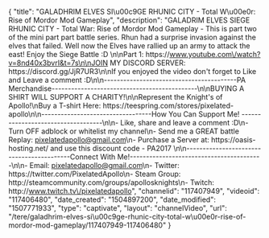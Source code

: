 {
    "title": "GALADHRIM ELVES SI\u00c9GE RHUNIC CITY - Total W\u00e0r: Rise of Mordor Mod Gameplay",
    "description": "GALADRIM ELVES SIEGE RHUNIC CITY - Total War: Rise of Mordor Mod Gameplay - This is part two of the mini part part battle series. Rhun had a surprise invasion against the elves that failed. Well now the Elves have rallied up an army to attack the east! Enjoy the Siege Battle :D \n\nPart 1: https:\/\/www.youtube.com\/watch?v=8nd40x3bvrI&t=7s\n\nJOIN MY DISCORD SERVER: https:\/\/discord.gg\/JjR7UR3\n\nIf you enjoyed the video don't forget to Like and Leave a comment :D\n\n-----------------------------------------PA Merchandise---------------------------------------------\n\nBUYING A SHIRT WILL SUPPORT A CHARITY!\n\nRepresent the Knight's of Apollo!\nBuy a T-shirt Here: https:\/\/teespring.com\/stores\/pixelated-apollo\n\n----------------------------------How You Can Support Me! -----------------------------------\n\n- Like, share and leave a comment :D\n- Turn OFF adblock or whitelist my channel\n- Send me a GREAT battle Replay: pixelatedapollo@gmail.com\n- Purchase a Server at: https:\/\/oasis-hosting.net\/ and use this discount code - PA2017 \n\n------------------------------------------Connect With Me!-----------------------------------------\n\n- Email: pixelatedapollo@gmail.com\n- Twitter: https:\/\/twitter.com\/PixelatedApollo\n- Steam Group:  http:\/\/steamcommunity.com\/groups\/apollosknights\n- Twitch: http:\/\/www.twitch.tv\/pixelatedapollo",
    "channelid": "117407949",
    "videoid": "117406480",
    "date_created": "1504897200",
    "date_modified": "1507771933",
    "type": "captivate",
    "layout": "channelVideo",
    "url": "\/tere\/galadhrim-elves-si\u00c9ge-rhunic-city-total-w\u00e0r-rise-of-mordor-mod-gameplay\/117407949-117406480"
}